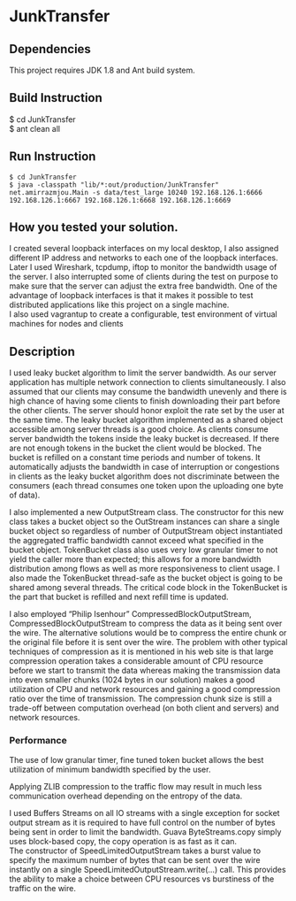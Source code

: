 # JunkTransfer

## Dependencies
This project requires JDK 1.8 and Ant build system. 

## Build Instruction
$ cd JunkTransfer  
$ ant clean all  

## Run Instruction
```
$ cd JunkTransfer
$ java -classpath "lib/*:out/production/JunkTransfer"  
net.amirrazmjou.Main -s data/test_large 10240 192.168.126.1:6666   
192.168.126.1:6667 192.168.126.1:6668 192.168.126.1:6669  
```

## How you tested your solution.
I created several loopback interfaces on my local desktop, I also assigned different IP address and networks to each one of the loopback interfaces. Later I used Wireshark, tcpdump, iftop to monitor the bandwidth usage of the server. I also interrupted some of clients during the test on purpose to make sure that the server can adjust the extra free bandwidth.
One of the advantage of loopback interfaces is that it makes it possible to test distributed applications like this project on a single machine.  
I also used vagrantup to create a configurable, test environment of virtual machines for nodes and clients 

## Description
I used leaky bucket algorithm to limit the server bandwidth. As our server application has multiple network connection to clients simultaneously. I also assumed that our clients may consume the bandwidth unevenly and there is high chance of having some clients to finish downloading their part before the other clients. The server should honor exploit the rate set by the user at the same time.
The leaky bucket algorithm implemented as a shared object accessible among server threads is a good choice. As clients consume server bandwidth the tokens inside the leaky bucket is decreased. If there are not enough tokens in the bucket the client would be blocked.  The bucket is refilled on a constant time periods and number of tokens. It automatically adjusts the bandwidth in case of interruption or congestions in clients as the leaky bucket algorithm does not discriminate between the consumers (each thread consumes one token upon the uploading one byte of data).    


I also implemented a new OutputStream class. The constructor for this new class takes a bucket object so the OutStream instances can share a single bucket object so regardless of number of OutputStream object instantiated the aggregated traffic bandwidth cannot exceed what specified in the bucket object. TokenBucket class also uses very low granular timer to not yield the caller more than expected; this allows for a more bandwidth distribution among flows as well as more responsiveness to client usage.
I also made the TokenBucket thread-safe as the bucket object is going to be shared among several threads.  The critical code block in the TokenBucket is the part that bucket is refilled and next refill time is updated.   

    
I also employed “Philip Isenhour” CompressedBlockOutputStream, CompressedBlockOutputStream to compress the data as it being sent over the wire. The alternative solutions would be to compress the entire chunk or the original file before it is sent over the wire. The problem with other typical techniques of compression as it is mentioned in his web site is that large compression operation takes a considerable amount of CPU resource before we start to transmit the data whereas making the transmission data into even smaller chunks (1024 bytes in our solution) makes a good utilization of CPU and network resources and gaining a good compression ratio over the time of transmission. The compression chunk size is still a trade-off between computation overhead (on both client and servers) and network resources. 

### Performance
The use of low granular timer, fine tuned token bucket allows the best utilization of minimum bandwidth specified by the user.  

Applying ZLIB compression to the traffic flow may result in much less communication overhead depending on the entropy of the data.  

I used Buffers Streams on all IO streams with a single exception for socket output stream as it is required to have full control on the number of bytes being sent in order to limit the bandwidth.  Guava ByteStreams.copy simply uses block-based copy, the copy operation is as fast as it can.  
The constructor of SpeedLimitedOutputStream takes a burst value to specify the maximum number of bytes that can be sent over the wire instantly on a single SpeedLimitedOutputStream.write(…) call. This provides the ability to make a choice between CPU resources vs burstiness of the traffic on the wire.   



